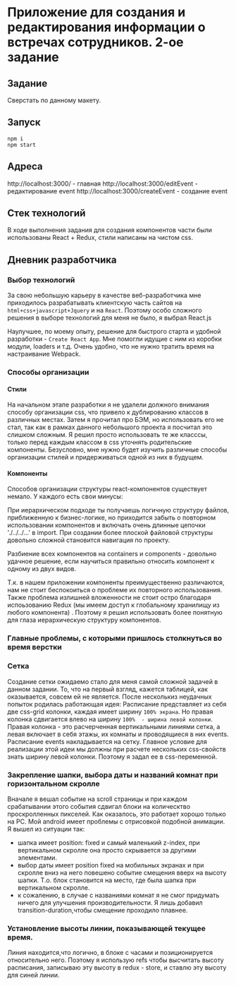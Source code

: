 # Приложение для создания и редактирования информации о встречах сотрудников. 2-ое задание

## Задание
Сверстать по данному макету.

## Запуск
```
npm i
npm start
```

## Адреса

http://localhost:3000/ - главная
http://localhost:3000/editEvent - редактирование event
http://localhost:3000/createEvent - создание event

## Стек технологий
В ходе выполнения задания для создания компонентов части были использованы React + Redux, стили написаны на чистом css.

## Дневник разработчика

### Выбор технологий
За свою небольшую карьеру в качестве веб-разработчика мне приходилось разрабатывать клиентскую часть сайтов на `html+css+javascript+Jquery` и на `React`. Поэтому особо сложного решения в выборе технологий для меня не было, я выбрал React.js

Наулучшее, по моему опыту, решение для быстрого старта и удобной разработки - `Create React App`. Мне помогли идущие с ним из коробки модули, loaders и т.д. Очень удобно, что не нужно тратить время на настраивание Webpack.

### Способы организации 

#### Стили
На начальном этапе разработки я не удалели должного внимания способу организации css, что привело к дублированию классов в различных местах. Затем я прочитал про БЭМ, но использовать его не стал, так как в рамках данного небольшого проекта я посчитал это слишком сложным. Я решил просто использовать те же класссы, только перед каждым классом в css уточнять родительские компоненты. Безусловно, мне нужно будет изучить различные способы организации стилей и придерживаться одной из них в будущем.

#### Компоненты
Способов организации структуры react-компонентов существует немало. У каждого есть свои минусы:

При иерархическом подходе ты получаешь логичную структуру файлов, приближенную к бизнес-логике, но приходится забыть о повторном использовании компонентов и включать очень длинные цепочки './../../...'  в import. 
При создании более плоской файловой структуры довольно сложной становится навигация по проекту.

Разбиение всех компонентов на containers и components - довольно удачное решение, если научиться правильно относить компонент к одному из двух видов.
 
Т.к. в нашем приложении компоненты преимущественно различаются, нам не стоит беспокоиться о проблеме их повторного использования. Также проблема излишней вложенности не стоит остро благодаря испоьзованию Redux (мы имеем доступ к глобальному хранилищу из любого компонента) . Поэтому я решил использовать более понятную для глаза иерархическую структуру компонентов.

### Главные проблемы, с которыми пришлось столкнуться во время верстки

### Сетка
Создание сетки ожидаемо стало для меня самой сложной задачей в данном задании. То, что на первый взгляд, кажется таблицей, как оказывается, совсем ей не является. После несколькиз неудачных попыток родилась работающая идея: 
Расписание представляет из себя две css-grid колонки, каждая имеет ширину `100% экрана`. Но  правая колонка сдвигается влево на ширину `100%  - ширина левой колонки`. Правая колонка - это расчерченная вертикальными линиями сетка, а левая включает в себя этажы, их комнаты и проводящиеся в них events. Расписание events накладывается на сетку.
Главное условие для реализации этой идеи мы должны при расчете нескольких css-свойств знать ширину левой колонки. Поэтому я задал ее в css-переменной.

### Закрепление шапки, выбора даты и названий комнат при горизонтальном скролле
Вначале я вешал событие на scroll страницы и при каждом срабатывании этого события сдвигал блоки на колическтво проскролленных пикселей. Как оказалось, это работает хорошо только на PC. Мой android имеет проблемы с отрисовкой подобной анимации.  Я вышел из ситуации так: 
 - шапка имеет position: fixed и самый маленький z-index, при вертикальном скролле она просто скрывается за другими элементами.
 - выбор даты имеет position fixed на мобильных экранах и при скролле вниз на него повешено событие смещения вверх на высоту шапки. Т.о. блок становится на место, где была шапка при вертикальном скролле.
 - к сожалению, в случае с названиями комнат я не смог придумать ничего для улучшения производительности. Я лишь добавил transition-duration,чтобы смещение проходило плавнее.

### Установление высоты линии, показывающей текущее время.
Линия находится,что логично, в блоке с часами и позиционируется относительно него. Поэтому я использую refs чтобы высчитать высоту расписания, записываю эту высоту в redux - store, и ставлю эту высоту для синей линии.